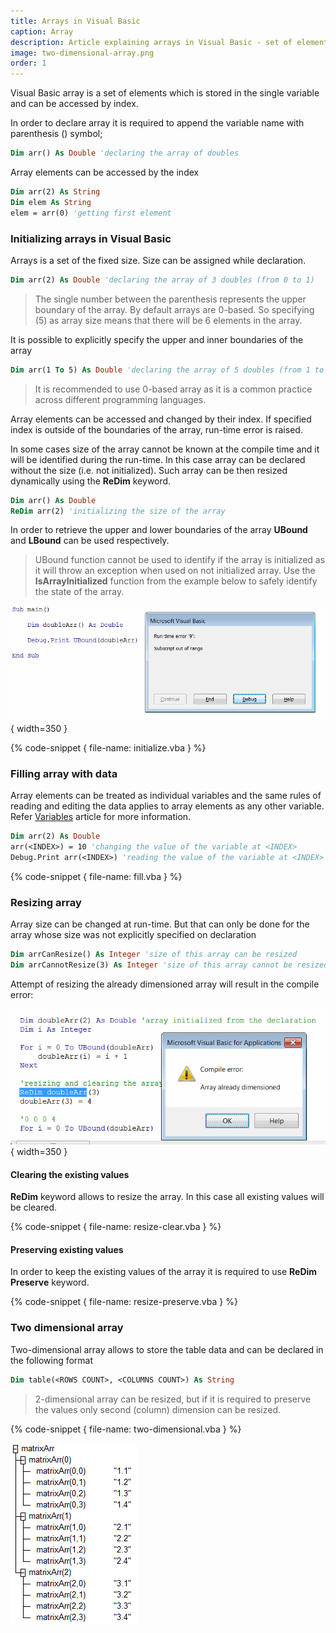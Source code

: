 ```yaml
---
title: Arrays in Visual Basic
caption: Array
description: Article explaining arrays in Visual Basic - set of elements which stored in the single variable and can be accessed by index
image: two-dimensional-array.png
order: 1
---
```

Visual Basic array is a set of elements which is stored in the single variable and can be accessed by index.

In order to declare array it is required to append the variable name with parenthesis () symbol;

~~~ vb
Dim arr() As Double 'declaring the array of doubles
~~~

Array elements can be accessed by the index

~~~ vb
Dim arr(2) As String
Dim elem As String
elem = arr(0) 'getting first element
~~~

### Initializing arrays in Visual Basic

Arrays is a set of the fixed size. Size can be assigned while declaration.

~~~ vb
Dim arr(2) As Double 'declaring the array of 3 doubles (from 0 to 1)
~~~

> The single number between the parenthesis represents the upper boundary of the array. By default arrays are 0-based. So specifying (5) as array size means that there will be 6 elements in the array.

It is possible to explicitly specify the upper and inner boundaries of the array

~~~ vb
Dim arr(1 To 5) As Double 'declaring the array of 5 doubles (from 1 to 5)
~~~

> It is recommended to use 0-based array as it is a common practice across different programming languages.

Array elements can be accessed and changed by their index. If specified index is outside of the boundaries of the array, run-time error is raised.

In some cases size of the array cannot be known at the compile time and it will be identified during the run-time. In this case array can be declared without the size (i.e. not initialized). Such array can be then resized dynamically using the **ReDim** keyword.

~~~ vb
Dim arr() As Double
ReDim arr(2) 'initializing the size of the array
~~~

In order to retrieve the upper and lower boundaries of the array **UBound** and **LBound** can be used respectively.

> UBound function cannot be used to identify if the array is initialized as it will throw an exception when used on not initialized array. Use the **IsArrayInitialized** function from the example below to safely identify the state of the array.

![Run-time error 9: subscript out of range while reading the upper boundary of uninitialized array](subscript-out-of-range.png){ width=350 }

{% code-snippet { file-name: initialize.vba } %}

### Filling array with data

Array elements can be treated as individual variables and the same rules of reading and editing the data applies to array elements as any other variable. Refer [Variables](visual-basic/variables) article for more information.

~~~ vb
Dim arr(2) As Double
arr(<INDEX>) = 10 'changing the value of the variable at <INDEX>
Debug.Print arr(<INDEX>) 'reading the value of the variable at <INDEX>
~~~

{% code-snippet { file-name: fill.vba } %}

### Resizing array

Array size can be changed at run-time. But that can only be done for the array whose size was not explicitly specified on declaration

~~~ vb
Dim arrCanResize() As Integer 'size of this array can be resized
Dim arrCannotResize(3) As Integer 'size of this array cannot be resized
~~~

Attempt of resizing the already dimensioned array will result in the compile error:

![Compile error: Array already dimensioned](array-already-dimensioned.png){ width=350 }

#### Clearing the existing values

**ReDim** keyword allows to resize the array. In this case all existing values will be cleared.

{% code-snippet { file-name: resize-clear.vba } %}

#### Preserving existing values

In order to keep the existing values of the array it is required to use **ReDim Preserve** keyword.

{% code-snippet { file-name: resize-preserve.vba } %}

### Two dimensional array

Two-dimensional array allows to store the table data and can be declared in the following format

~~~ vb
Dim table(<ROWS COUNT>, <COLUMNS COUNT>) As String
~~~

> 2-dimensional array can be resized, but if it is required to preserve the values only second (column) dimension can be resized.

{% code-snippet { file-name: two-dimensional.vba } %}

![Values of two-dimensional array (matrixArr) in the Watch window from the code above](two-dimensional-array.png)
